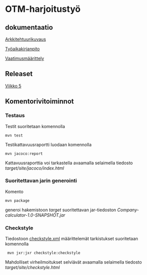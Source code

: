 ﻿# OTM-harjoitustyö

## dokumentaatio

[Arkkitehtuurikuvaus](https://github.com/Jhoneagle/otm-harjoitustyo/blob/master/CompanyCalculator/documentation/arkkitehtuuri.md) 

[Työaikakirjanpito](https://github.com/Jhoneagle/otm-harjoitustyo/blob/master/CompanyCalculator/documentation/tuntikirjanpito.md) 

[Vaatimusmäärittely](https://github.com/Jhoneagle/otm-harjoitustyo/blob/master/CompanyCalculator/documentation/vaatimusmaarittely.md) 

## Releaset

[Viikko 5](https://github.com/Jhoneagle/otm-harjoitustyo/releases/tag/v1.0)

## Komentorivitoiminnot

### Testaus

Testit suoritetaan komennolla

```
mvn test
```

Testikattavuusraportti luodaan komennolla

```
mvn jacoco:report
```

Kattavuusraporttia voi tarkastella avaamalla selaimella tiedosto _target/site/jacoco/index.html_

### Suoritettavan jarin generointi

Komento

```
mvn package
```

generoi hakemistoon _target_ suoritettavan jar-tiedoston _Company-calculator-1.0-SNAPSHOT.jar_

### Checkstyle

Tiedostoon [checkstyle.xml](https://github.com/Jhoneagle/otm-harjoitustyo/blob/master/CompanyCalculator/checkstyle.xml) määrittelemät tarkistukset suoritetaan komennolla

```
 mvn jxr:jxr checkstyle:checkstyle
```

Mahdolliset virheilmoitukset selviävät avaamalla selaimella tiedosto _target/site/checkstyle.html_
